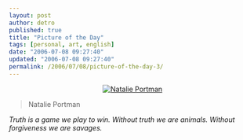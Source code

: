 ```yaml
---
layout: post
author: detro
published: true
title: "Picture of the Day"
tags: [personal, art, english]
date: "2006-07-08 09:27:40"
updated: "2006-07-08 09:27:40"
permalink: /2006/07/08/picture-of-the-day-3/
---
```


<div align="center"><a href="http://www.sonypictures.com/homevideo/closer/index.html"><img src="http://www.cineblog.it/uploads/natalie.jpg" alt="Natalie Portman" /></a></div>

<blockquote>Natalie Portman</blockquote>

<em>Truth is a game we play to win.</em>
<em>Without truth we are animals.</em>
<em>Without forgiveness we are savages.</em>



